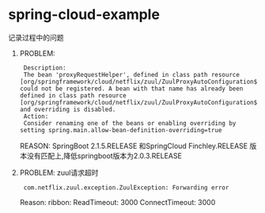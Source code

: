 # spring-cloud-example
记录过程中的问题      
1. PROBLEM:

        Description:
        The bean 'proxyRequestHelper', defined in class path resource [org/springframework/cloud/netflix/zuul/ZuulProxyAutoConfiguration$NoActuatorConfiguration.class], could not be registered. A bean with that name has already been defined in class path resource [org/springframework/cloud/netflix/zuul/ZuulProxyAutoConfiguration$EndpointConfiguration.class] and overriding is disabled.
        Action:
        Consider renaming one of the beans or enabling overriding by setting spring.main.allow-bean-definition-overriding=true
   REASON:  SpringBoot 2.1.5.RELEASE 和SpringCloud Finchley.RELEASE 版本没有匹配上,降低springboot版本为2.0.3.RELEASE
2. PROBLEM: zuul请求超时    
        
        com.netflix.zuul.exception.ZuulException: Forwarding error
   Reason: ribbon:  ReadTimeout: 3000 ConnectTimeout: 3000
        
      
